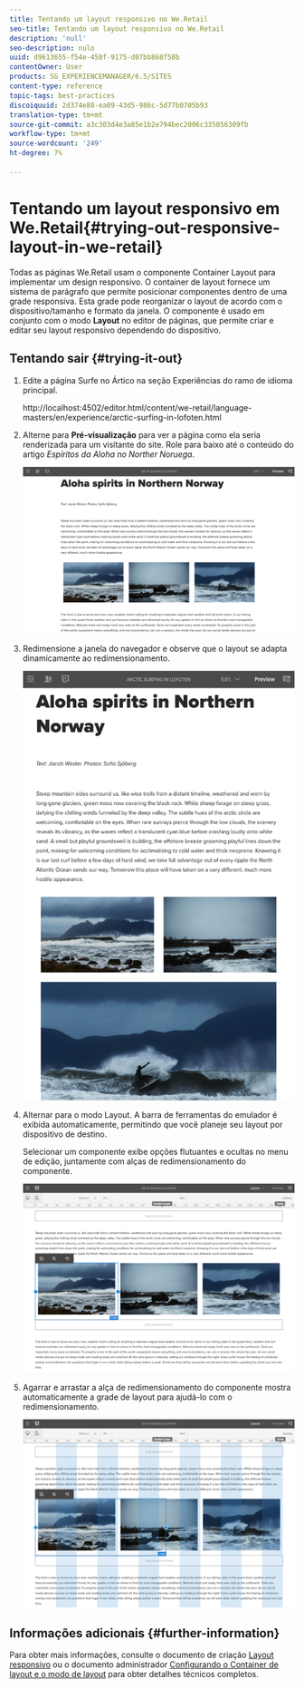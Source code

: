 ```yaml
---
title: Tentando um layout responsivo no We.Retail
seo-title: Tentando um layout responsivo no We.Retail
description: 'null'
seo-description: nulo
uuid: d9613655-f54e-458f-9175-d07bb868f58b
contentOwner: User
products: SG_EXPERIENCEMANAGER/6.5/SITES
content-type: reference
topic-tags: best-practices
discoiquuid: 2d374e88-ea09-43d5-986c-5d77b0705b93
translation-type: tm+mt
source-git-commit: a3c303d4e3a85e1b2e794bec2006c335056309fb
workflow-type: tm+mt
source-wordcount: '249'
ht-degree: 7%

---
```



# Tentando um layout responsivo em We.Retail{#trying-out-responsive-layout-in-we-retail}

Todas as páginas We.Retail usam o componente Container Layout para implementar um design responsivo. O container de layout fornece um sistema de parágrafo que permite posicionar componentes dentro de uma grade responsiva. Esta grade pode reorganizar o layout de acordo com o dispositivo/tamanho e formato da janela. O componente é usado em conjunto com o modo **Layout** no editor de páginas, que permite criar e editar seu layout responsivo dependendo do dispositivo.

## Tentando sair {#trying-it-out}

1. Edite a página Surfe no Ártico na seção Experiências do ramo de idioma principal.

   http://localhost:4502/editor.html/content/we-retail/language-masters/en/experience/arctic-surfing-in-lofoten.html

1. Alterne para **Pré-visualização** para ver a página como ela seria renderizada para um visitante do site. Role para baixo até o conteúdo do artigo *Espíritos da Aloha no Norther Noruega*.

   ![chlimage_1-178](assets/chlimage_1-178.png)

1. Redimensione a janela do navegador e observe que o layout se adapta dinamicamente ao redimensionamento.

   ![chlimage_1-179](assets/chlimage_1-179.png)

1. Alternar para o modo Layout. A barra de ferramentas do emulador é exibida automaticamente, permitindo que você planeje seu layout por dispositivo de destino.

   Selecionar um componente exibe opções flutuantes e ocultas no menu de edição, juntamente com alças de redimensionamento do componente.

   ![chlimage_1-180](assets/chlimage_1-180.png)

1. Agarrar e arrastar a alça de redimensionamento do componente mostra automaticamente a grade de layout para ajudá-lo com o redimensionamento.

   ![chlimage_1-181](assets/chlimage_1-181.png)

## Informações adicionais {#further-information}

Para obter mais informações, consulte o documento de criação [Layout responsivo](/help/sites-authoring/responsive-layout.md) ou o documento administrador [Configurando o Container de layout e o modo de layout](/help/sites-administering/configuring-responsive-layout.md) para obter detalhes técnicos completos.
